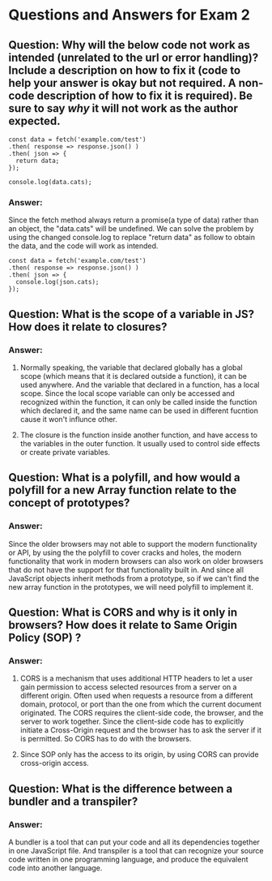# Questions and Answers for Exam 2

## Question: Why will the below code not work as intended (unrelated to the url or error handling)?  Include a description on how to fix it (code to help your answer is okay but not required.  A non-code description of how to fix it is required).  Be sure to say _why_ it will not work as the author expected.

```
const data = fetch('example.com/test')
.then( response => response.json() )
.then( json => { 
  return data;
});

console.log(data.cats);
```
### Answer:
 
Since the fetch method always return a promise(a type of data) rather than an object, the "data.cats" will be undefined. We can solve the problem by using the changed console.log to replace "return data" as follow to obtain the data, and the code will work as intended.

```
const data = fetch('example.com/test')
.then( response => response.json() )
.then( json => { 
  console.log(json.cats);
});
```


## Question: What is the scope of a variable in JS?  How does it relate to closures? 

### Answer: 
 
1. Normally speaking, the variable that declared globally has a global scope (which means that it is declared outside a function), it can be used anywhere. And the variable that declared in a function, has a local scope. Since the local scope variable can only be accessed and recognized within the function, it can only be called inside the function which declared it, and the same name can be used in different fucntion cause it won't influnce other.

2. The closure is the function inside another function, and have access to the variables in the outer function. It usually used to control side effects or create private variables.


## Question: What is a polyfill, and how would a polyfill for a new Array function relate to the concept of prototypes? 

### Answer:

Since the older browsers may not able to support the modern functionality or API, by using the the polyfill to cover cracks and holes, the modern functionality that work in modern browsers can also work on older browsers that do not have the support for that functionality built in. 
And since all JavaScript objects inherit methods from a prototype, so if we can't find the new array function in the prototypes, we will need polyfill to implement it.


## Question: What is CORS and why is it only in browsers?  How does it relate to Same Origin Policy (SOP) ?

### Answer: 

1. CORS is a mechanism that uses additional HTTP headers to let a user gain permission to access selected resources from a server on a different origin. Often used when requests a resource from a different domain, protocol, or port than the one from which the current document originated. The CORS requires the client-side code, the browser, and the server to work together. Since the client-side code has to explicitly initiate a Cross-Origin request and the browser has to ask the server if it is permitted. So CORS has to do with the browsers.

2. Since SOP only has the access to its origin, by using CORS can provide cross-origin access.



## Question: What is the difference between a bundler and a transpiler?

### Answer:

A bundler is a tool that can put your code and all its dependencies together in one JavaScript file. And transpiler is a tool that can recognize your source code written in one programming language, and produce the equivalent code into another language.

